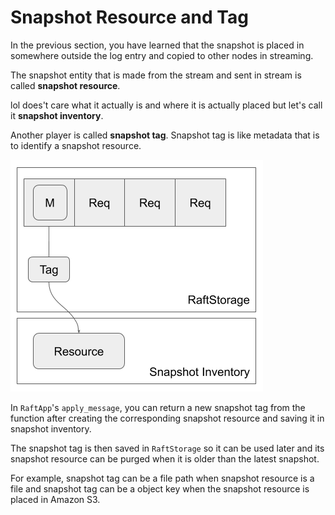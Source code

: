 # Snapshot Resource and Tag

In the previous section, you have learned that the snapshot is placed in somewhere outside the log entry and copied to other nodes in streaming.

The snapshot entity that is made from the stream and sent in stream is called **snapshot resource**.

lol does't care what it actually is and where it is actually placed but let's call it **snapshot inventory**.

Another player is called **snapshot tag**.
Snapshot tag is like metadata that is to identify a snapshot resource.

![](images/snapshot-tag.png)

In `RaftApp`'s `apply_message`, you can return a new snapshot tag from the function after creating the corresponding snapshot resource and saving it in snapshot inventory.

The snapshot tag is then saved in `RaftStorage` so it can be used later and its snapshot resource can be purged when it is older than the latest snapshot.

For example, snapshot tag can be a file path when snapshot resource is a file and snapshot tag can be a object key when the snapshot resource is placed in Amazon S3.